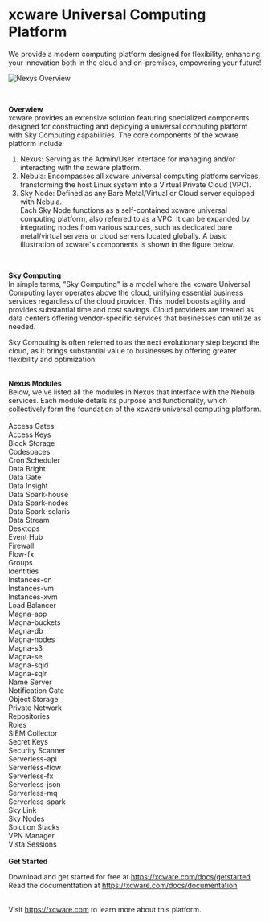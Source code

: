 # xcware Universal Computing Platform

We provide a modern computing platform designed for flexibility, enhancing your innovation both in the cloud and on-premises, empowering your future!
<br>

![Nexys Overview](https://xcware.com/assets/img/docs/nexus.jpg)


<br>

<b>Overwiew</b><br>
xcware provides an extensive solution featuring specialized components designed for constructing and deploying a universal computing platform with Sky Computing capabilities. The core components of the xcware platform include:<br>
1. Nexus: Serving as the Admin/User interface for managing and/or interacting with the xcware platform.<br>
2. Nebula: Encompasses all xcware universal computing platform services, transforming the host Linux system into a Virtual Private Cloud (VPC).<br>
3. Sky Node: Defined as any Bare Metal/Virtual or Cloud server equipped with Nebula.<br>
Each Sky Node functions as a self-contained xcware universal computing platform, also referred to as a VPC. It can be expanded by integrating nodes from various sources, such as dedicated bare metal/virtual servers or cloud servers located globally. A basic illustration of xcware's components is shown in the figure below.

<br>

<b>Sky Computing</b><br>
In simple terms, "Sky Computing" is a model where the xcware Universal Computing layer operates above the cloud, unifying essential business services regardless of the cloud provider. This model boosts agility and provides substantial time and cost savings. Cloud providers are treated as data centers offering vendor-specific services that businesses can utilize as needed.<br>

Sky Computing is often referred to as the next evolutionary step beyond the cloud, as it brings substantial value to businesses by offering greater flexibility and optimization.<br>


<br>
<b>Nexus Modules</b><br>
Below, we've listed all the modules in Nexus that interface with the Nebula services. Each module details its purpose and functionality, which collectively form the foundation of the xcware universal computing platform.
<br><br>
Access Gates<br>
Access Keys<br>
Block Storage<br>
Codespaces<br>
Cron Scheduler<br>
Data Bright<br>
Data Gate<br>
Data Insight<br>
Data Spark-house<br>
Data Spark-nodes<br>
Data Spark-solaris<br>
Data Stream<br>
Desktops<br>
Event Hub<br>
Firewall<br>
Flow-fx<br>
Groups<br>
Identities<br>
Instances-cn<br>
Instances-vm<br>
Instances-xvm<br>
Load Balancer<br>
Magna-app<br>
Magna-buckets<br>
Magna-db<br>
Magna-nodes<br>
Magna-s3<br>
Magna-se<br>
Magna-sqld<br>
Magna-sqlr<br>
Name Server<br>
Notification Gate<br>
Object Storage<br>
Private Network<br>
Repositories<br>
Roles<br>
SIEM Collector<br>
Secret Keys<br>
Security Scanner<br>
Serverless-api<br>
Serverless-flow<br>
Serverless-fx<br>
Serverless-json<br>
Serverless-mq<br>
Serverless-spark<br>
Sky Link<br>
Sky Nodes<br>
Solution Stacks<br>
VPN Manager<br>
Vista Sessions<br>

<br>
<b>Get Started</b><br>

Download and get started for free at https://xcware.com/docs/getstarted <br>
Read the documenttation at https://xcware.com/docs/documentation <br><br>

Visit https://xcware.com to learn more about this platform.

